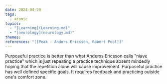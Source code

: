 ```yaml
---  
date: 2024-04-29  
tags:  
  - atomic  
topics:  
  - "[Learning](Learning.md)"  
  - "[neurology](neurology.md)"  
themes:   
references: "[[Peak - Anders Ericsson, Robert Pool]]"  
---  
```

  
Purposeful practice is better than what Anderss Ericsson calls "niave practice" which is just repeating a practice technique absent mindedly hoping that the repetition alone will cause improvement. Purposeful practice has well defined specific goals. It requires feedback and practicing outside one's comfort zone. 